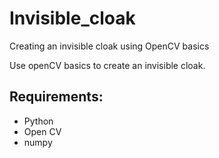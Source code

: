 # Invisible_cloak
Creating an invisible cloak using OpenCV basics

Use openCV basics to create an invisible cloak.

## Requirements:
- Python
- Open CV
- numpy
